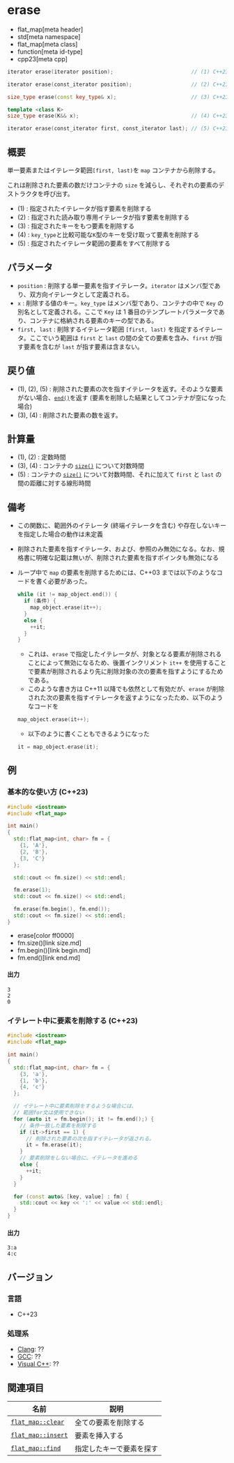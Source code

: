 # erase
* flat_map[meta header]
* std[meta namespace]
* flat_map[meta class]
* function[meta id-type]
* cpp23[meta cpp]

```cpp
iterator erase(iterator position);                         // (1) C++23

iterator erase(const_iterator position);                   // (2) C++23

size_type erase(const key_type& x);                        // (3) C++23

template <class K>
size_type erase(K&& x);                                    // (4) C++23

iterator erase(const_iterator first, const_iterator last); // (5) C++23
```

## 概要
単一要素またはイテレータ範囲`[first, last)`を `map` コンテナから削除する。

これは削除された要素の数だけコンテナの `size` を減らし、それぞれの要素のデストラクタを呼び出す。

- (1) : 指定されたイテレータが指す要素を削除する
- (2) : 指定された読み取り専用イテレータが指す要素を削除する
- (3) : 指定されたキーをもつ要素を削除する
- (4) : `key_type`と比較可能な`K`型のキーを受け取って要素を削除する
- (5) : 指定されたイテレータ範囲の要素をすべて削除する


## パラメータ
- `position` : 削除する単一要素を指すイテレータ。`iterator` はメンバ型であり、双方向イテレータとして定義される。
- `x` : 削除する値のキー。`key_type` はメンバ型であり、コンテナの中で `Key` の別名として定義される。ここで `Key` は 1 番目のテンプレートパラメータであり、コンテナに格納される要素のキーの型である。
- `first, last` : 削除するイテレータ範囲 `[first, last)` を指定するイテレータ。ここでいう範囲は `first` と `last` の間の全ての要素を含み、`first` が指す要素を含むが `last` が指す要素は含まない。


## 戻り値
- (1), (2), (5) : 削除された要素の次を指すイテレータを返す。そのような要素がない場合、[`end()`](end.md)を返す (要素を削除した結果としてコンテナが空になった場合)
- (3), (4) : 削除された要素の数を返す。


## 計算量
- (1), (2) : 定数時間
- (3), (4) : コンテナの [`size()`](/reference/map/map/size.md) について対数時間
- (5) : コンテナの [`size()`](/reference/map/map/size.md) について対数時間、それに加えて `first` と `last` の間の距離に対する線形時間


## 備考
- この関数に、範囲外のイテレータ (終端イテレータを含む) や存在しないキーを指定した場合の動作は未定義
- 削除された要素を指すイテレータ、および、参照のみ無効になる。なお、規格書に明確な記載は無いが、削除された要素を指すポインタも無効になる
- ループ中で `map` の要素を削除するためには、C++03 までは以下のようなコードを書く必要があった。
    ```cpp
    while (it != map_object.end()) {
      if (条件) {
        map_object.erase(it++);
      }
      else {
        ++it;
      }
    }
    ```

    - これは、`erase` で指定したイテレータが、対象となる要素が削除されることによって無効になるため、後置インクリメント `it++` を使用することで要素が削除されるより先に削除対象の次の要素を指すようにするためである。
    - このような書き方は C++11 以降でも依然として有効だが、`erase` が削除された次の要素を指すイテレータを返すようになったため、以下のようなコードを
    ```cpp
    map_object.erase(it++);
    ```

    - 以下のように書くこともできるようになった
    ```cpp
    it = map_object.erase(it);
    ```


## 例
### 基本的な使い方 (C++23)
```cpp example
#include <iostream>
#include <flat_map>

int main()
{
  std::flat_map<int, char> fm = {
    {1, 'A'},
    {2, 'B'},
    {3, 'C'}
  };

  std::cout << fm.size() << std::endl;

  fm.erase(1);
  std::cout << fm.size() << std::endl;

  fm.erase(fm.begin(), fm.end());
  std::cout << fm.size() << std::endl;
}
```
* erase[color ff0000]
* fm.size()[link size.md]
* fm.begin()[link begin.md]
* fm.end()[link end.md]

#### 出力
```
3
2
0
```

### イテレート中に要素を削除する (C++23)
```cpp example
#include <iostream>
#include <flat_map>

int main()
{
  std::flat_map<int, char> fm = {
    {3, 'a'},
    {1, 'b'},
    {4, 'c'}
  };

  // イテレート中に要素削除をするような場合には、
  // 範囲for文は使用できない
  for (auto it = fm.begin(); it != fm.end();) {
    // 条件一致した要素を削除する
    if (it->first == 1) {
      // 削除された要素の次を指すイテレータが返される。
      it = fm.erase(it);
    }
    // 要素削除をしない場合に、イテレータを進める
    else {
      ++it;
    }
  }

  for (const auto& [key, value] : fm) {
    std::cout << key << ':' << value << std::endl;
  }
}
```

#### 出力
```
3:a
4:c
```


## バージョン
### 言語
- C++23

### 処理系
- [Clang](/implementation.md#clang): ??
- [GCC](/implementation.md#gcc): ??
- [Visual C++](/implementation.md#visual_cpp): ??


## 関連項目

| 名前 | 説明 |
|---------------------------------|----------------------|
| [`flat_map::clear`](clear.md)   | 全ての要素を削除する |
| [`flat_map::insert`](insert.md.nolink) | 要素を挿入する |
| [`flat_map::find`](find.md)     | 指定したキーで要素を探す |

